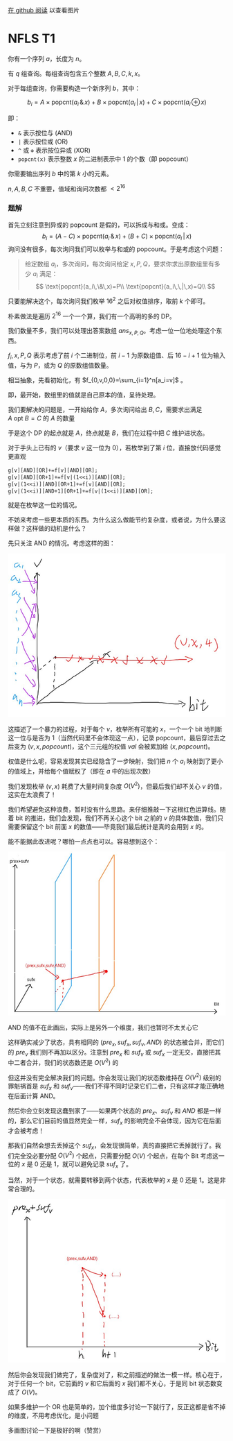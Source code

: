 [在 github 阅读](https://github.com/eLecCap1taL/CPP/tree/main/blogs/0609.md) 以查看图片

# NFLS T1

你有一个序列 $a$，长度为 $n$。

有 $q$ 组查询。每组查询包含五个整数 $A, B, C, k, x$。

对于每组查询，你需要构造一个新序列 $b$，其中：

$$
b_i = A \times \text{popcnt}(a_i \,\&\, x) + B \times \text{popcnt}(a_i \,|\, x) + C \times \text{popcnt}(a_i \,\oplus\, x)
$$

即：

* `&` 表示按位与 (AND)
* `|` 表示按位或 (OR)
* `^` 或 `⊕` 表示按位异或 (XOR)
* `popcnt(x)` 表示整数 $x$ 的二进制表示中 1 的个数（即 popcount）

你需要输出序列 $b$ 中的第 $k$ 小的元素。

$n,A,B,C$ 不重要，值域和询问次数都 $\lt 2^{16}$

### 题解

首先立刻注意到异或的 popcount 是假的，可以拆成与和或。变成：
$$
b_i = (A-C) \times \text{popcnt}(a_i \,\&\, x) + (B+C) \times \text{popcnt}(a_i \,|\, x)
$$
询问没有很多，每次询问我们可以枚举与和或的 popcount。于是考虑这个问题：

> 给定数组 $a_i$，多次询问，每次询问给定 $x,P,Q$，要求你求出原数组里有多少 $a_i$ 满足：
> $$
> \text{popcnt}(a_i\,\&\,x)=P\\
> \text{popcnt}(a_i\,\,|\,x)=Q\\
> $$

只要能解决这个，每次询问我们枚举 $16^2$ 之后对权值排序，取前 $k$ 个即可。

朴素做法是遍历 $2^{16}$ 一个一个算，我们有一个高明的多的 DP。

我们数量不多，我们可以处理出答案数组 $ans_{x,P,Q}$。考虑一位一位地处理这个东西。

$f_i,x,P,Q$ 表示考虑了前 $i$ 个二进制位，前 $i-1$ 为原数组值、后 $16-i+1$ 位为输入值，与为 $P$，或为 $Q$ 的原数组值数量。

相当抽象，先看初始化，有 $f_{0,v,0,0}=\sum_{i=1}^n[a_i=v]$ 。

即，最开始，数组里的值就是自己原本的值，呈待处理。

我们要解决的问题是，一开始给你 $A$，多次询问给出 $B,C$，需要求出满足 $A\ \text{opt}\ B=C$ 的 $A$ 的数量

于是这个 DP 的起点就是 $A$，终点就是 $B$，我们在过程中把 $C$ 维护进状态。

对于手头上已有的 $v$（要求 $v$ 这一位为 $0$），若枚举到了第 $i$ 位，直接放代码感觉更直观

```
g[v][AND][OR]+=f[v][AND][OR];
g[v][AND][OR+1]+=f[v|(1<<i)][AND][OR];
g[v|(1<<i)][AND][OR+1]+=f[v][AND][OR];
g[v|(1<<i)][AND+1][OR+1]+=f[v|(1<<i)][AND][OR];
```

就是在枚举这一位的情况。

不妨来考虑一些更本质的东西。为什么这么做能节约复杂度，或者说，为什么要这样做？这样做的动机是什么？

先只关注 AND 的情况。考虑这样的图：

![](./0609/1.jpg)

这描述了一个暴力的过程，对于每个 $v$，枚举所有可能的 $x$，一个一个 bit 地判断这一位与是否为 $1$（当然代码里不会体现这一点），记录 popcount，最后穿过去之后变为 $(v,x,popcount)$，这个三元组的权值 $val$ 会被累加给 $(x,popcount)$。

权值是什么呢，容易发现其实已经隐含了一步映射，我们把 $n$ 个 $a_i$ 映射到了更小的值域上，并给每个值赋权了（即在 $a$ 中的出现次数）

我们发现枚举 $(v,x)$ 耗费了大量时间复杂度 $O(V^2)$，但最后我们却不关心 $v$ 的值，这实在太浪费了！

我们希望避免这种浪费，暂时没有什么思路。来仔细推敲一下这根红色运算线。随着 bit 的推进，我们会发现，我们不再关心这个 bit 之前的 $v$ 的具体数值，我们只需要保留这个 bit 前面 $x$ 的数值——毕竟我们最后统计是真的会用到 $x$ 的。

能不能据此改进呢？哪怕一点点也可以。容易想到这个：

![](./0609/2.jpg)

AND 的值不在此画出，实际上是另外一个维度，我们也暂时不太关心它

这样确实减少了状态，具有相同的 $(pre_x,suf_x,suf_v,AND)$ 的状态被合并，而它们的 $pre_v$ 我们则不再加以区分。注意到 $pre_x$ 和 $suf_v$ 或 $suf_x$ 一定无交，直接把其中二者合并，我们的状态数还是 $O(V^2)$ 的

但这并没有完全解决我们的问题。你会发现让我们的状态数维持在 $O(V^2)$ 级别的罪魁祸首是 $suf_x$ 和 $suf_v$——我们不得不同时记录它们二者，只有这样才能正确地在后面计算 AND。

然后你会立刻发现这蠢到家了——如果两个状态的 $pre_x$、$suf_v$ 和 $AND$ 都是一样的，那么它们目前的值显然完全一样，$suf_x$ 的影响完全不会体现，因为它在后面才会被考虑！

那我们自然会想去丢掉这个 $suf_x$，会发现很简单，真的直接把它丢掉就行了。我们完全没必要分配 $O(V^2)$ 个起点，只需要分配 $O(V)$ 个起点，在每个 Bit 考虑这一位的 $x$ 是 $0$ 还是 $1$，就可以避免记录 $suf_x$ 了。

当然，对于一个状态，就需要转移到两个状态，代表枚举的 $x$ 是 $0$ 还是 $1$。这是非常合理的。

![](./0609/3.jpg)

然后你会发现我们做完了，复杂度对了，和之前描述的做法一模一样。核心在于，对于任何一个 bit，它前面的 $v$ 和它后面的 $x$ 我们都不关心，于是同 bit 状态数变成了 $O(V)$。

如果多维护一个 OR 也是简单的，加个维度多讨论一下就行了，反正这都是省不掉的维度，不用考虑优化，是小问题

多画图讨论一下是极好的啊（赞赏）